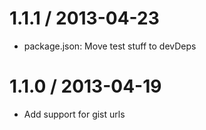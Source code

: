 
1.1.1 / 2013-04-23 
==================

  * package.json: Move test stuff to devDeps

1.1.0 / 2013-04-19 
==================

  * Add support for gist urls
